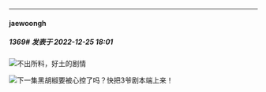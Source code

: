 

*****

####  jaewoongh  
##### 1369#       发表于 2022-12-25 18:01

<img src="https://static.saraba1st.com/image/smiley/face2017/001.png" referrerpolicy="no-referrer">不出所料，好土的剧情

<img src="https://static.saraba1st.com/image/smiley/face2017/130.png" referrerpolicy="no-referrer">下一集黑胡椒要被心控了吗？快把3爷剧本端上来！

